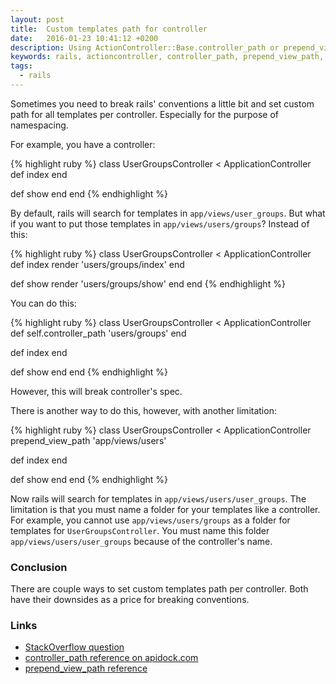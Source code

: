 ```yaml
---
layout: post
title:  Custom templates path for controller
date:   2016-01-23 10:41:12 +0200
description: Using ActionController::Base.controller_path or prepend_view_path to specify path for all templates
keywords: rails, actioncontroller, controller_path, prepend_view_path, custom template path
tags:
  - rails
---
```

Sometimes you need to break rails' conventions a little bit and set custom path for all templates per controller. Especially for the purpose of namespacing.

For example, you have a controller:

{% highlight ruby %}
class UserGroupsController < ApplicationController
  def index
  end

  def show
  end
end
{% endhighlight %}

By default, rails will search for templates in `app/views/user_groups`.
But what if you want to put those templates in `app/views/users/groups`?
Instead of this:

{% highlight ruby %}
class UserGroupsController < ApplicationController
  def index
    render 'users/groups/index'
  end

  def show
    render 'users/groups/show'
  end
end
{% endhighlight %}

You can do this:

{% highlight ruby %}
class UserGroupsController < ApplicationController
  def self.controller_path
    'users/groups'
  end

  def index
  end

  def show
  end
end
{% endhighlight %}

However, this will break controller's spec.

There is another way to do this, however, with another limitation:

{% highlight ruby %}
class UserGroupsController < ApplicationController
  prepend_view_path 'app/views/users'

  def index
  end

  def show
  end
end
{% endhighlight %}

Now rails will search for templates in `app/views/users/user_groups`. The limitation is that you must name a folder for your templates like a controller. For example, you cannot use `app/views/users/groups` as a folder for templates for `UserGroupsController`. You must name this folder `app/views/users/user_groups` because of the controller's name.

### Conclusion

There are couple ways to set custom templates path per controller. Both have their downsides as a price for breaking conventions.

### Links

- [StackOverflow question](http://stackoverflow.com/questions/4301249/how-to-change-the-default-path-of-view-files-in-a-rails-3-controller/25194710#25194710)
- [controller_path reference on apidock.com](http://apidock.com/rails/AbstractController/Base/controller_path/class)
- [prepend_view_path reference](http://edgeapi.rubyonrails.org/classes/AbstractController/ViewPaths/ClassMethods.html#method-i-prepend_view_path)
